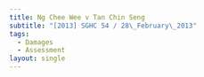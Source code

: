 ```yaml
---
title: Ng Chee Wee v Tan Chin Seng
subtitle: "[2013] SGHC 54 / 28\_February\_2013"
tags:
  - Damages
  - Assessment
layout: single
---
```


